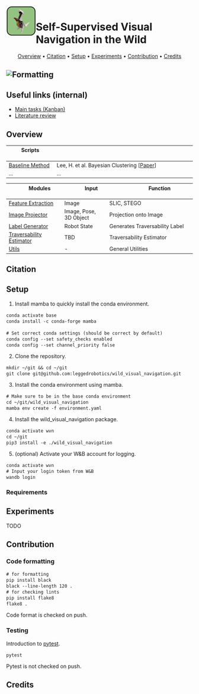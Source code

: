 <img align="left" width="80" height="80" src="https://github.com/leggedrobotics/wild_visual_navigation/blob/main/assets/images/dino.png" alt="Dino"> 

# Self-Supervised Visual Navigation in the Wild

<p align="center">
  <a href="#overview">Overview</a> •
  <a href="#citation">Citation</a> •
  <a href="#setup">Setup</a> •
  <a href="#experiments">Experiments</a> •
  <a href="#contribution">Contribution</a> •
  <a href="#credits">Credits</a>
</p>
 
![Formatting](https://github.com/leggedrobotics/wild_visual_navigation/actions/workflows/formatting.yml/badge.svg)
---

## Useful links (internal)

- [Main tasks (Kanban)](https://github.com/leggedrobotics/wild_visual_navigation/projects/1)
- [Literature review](https://docs.google.com/spreadsheets/d/1rJPC4jVz_Hw7U6YQauh1B3Xpart7-9tC884P5ONtkaU/edit?usp=sharing)

## Overview

| &nbsp; &nbsp; &nbsp; &nbsp; Scripts &nbsp; &nbsp; &nbsp; &nbsp; &nbsp; | &nbsp; &nbsp; &nbsp; &nbsp; &nbsp; &nbsp; &nbsp;  &nbsp; &nbsp; &nbsp; &nbsp; &nbsp; &nbsp; &nbsp;  &nbsp; &nbsp; &nbsp; &nbsp; &nbsp; &nbsp; &nbsp;  &nbsp; &nbsp; &nbsp; &nbsp; &nbsp; &nbsp; &nbsp;  &nbsp; &nbsp; &nbsp; &nbsp; &nbsp; &nbsp; &nbsp;  &nbsp; &nbsp; &nbsp; &nbsp; &nbsp; &nbsp; &nbsp;  &nbsp; &nbsp; &nbsp; &nbsp; &nbsp; &nbsp; &nbsp; |
| - | - |
| [Baseline Method](./scripts/baselines/bayesian_clustering.py ) | Lee, H. et al. Bayesian Clustering [[Paper](http://nmail.kaist.ac.kr/paper/auro2016.pdf)] |
|... | ... |

| &nbsp; &nbsp; &nbsp; &nbsp; &nbsp; &nbsp; &nbsp; Modules &nbsp; &nbsp; &nbsp; &nbsp; &nbsp; &nbsp; &nbsp; &nbsp; | &nbsp; &nbsp; &nbsp; &nbsp; &nbsp; &nbsp; &nbsp; Input  &nbsp; &nbsp; &nbsp; &nbsp; &nbsp; &nbsp; &nbsp;  &nbsp; | &nbsp; &nbsp; &nbsp; &nbsp; &nbsp; &nbsp;  &nbsp; &nbsp; &nbsp; &nbsp; &nbsp; &nbsp; &nbsp;  &nbsp; Function &nbsp; &nbsp; &nbsp; &nbsp; &nbsp; &nbsp;  &nbsp; &nbsp; &nbsp; &nbsp; &nbsp; &nbsp; &nbsp;  &nbsp; &nbsp; &nbsp; &nbsp; &nbsp; &nbsp; &nbsp; |
| - | - |- |
| [Feature Extraction](./wild_visual_navigation/feature_extractor) | Image | SLIC, STEGO |
| [Image Projector](./wild_visual_navigation/image_projector) | Image, Pose, 3D Object | Projection onto Image |
| [Label Generator](./wild_visual_navigation/label_generator) | Robot State | Generates Traversability Label |
| [Traversability Estimator](./wild_visual_navigation/traversability_estimator) | TBD |  Traversability Estimator |
| [Utils](./wild_visual_navigation/utils) | - | General Utilities |

## Citation

## Setup

1. Install mamba to quickly install the conda environment.
```shell
conda activate base
conda install -c conda-forge mamba

# Set correct conda settings (should be correct by default)
conda config --set safety_checks enabled
conda config --set channel_priority false
```

2. Clone the repository.
```shell
mkdir ~/git && cd ~/git 
git clone git@github.com:leggedrobotics/wild_visual_navigation.git
```

3. Install the conda environment using mamba.
```shell
# Make sure to be in the base conda environment
cd ~/git/wild_visual_navigation
mamba env create -f environment.yaml 
```

4. Install the wild_visual_navigation package.
```shell
conda activate wvn
cd ~/git
pip3 install -e ./wild_visual_navigation
```

5. (optional) Activate your W&B account for logging.
```shell
conda activate wvn
# Input your login token from W&B
wandb login 
``` 
### Requirements

## Experiments
TODO

## Contribution

### Code formatting
```shell
# for formatting
pip install black
black --line-length 120 .
# for checking lints
pip install flake8
flake8 .
```
Code format is checked on push.

### Testing
Introduction to [pytest](https://github.com/pluralsight/intro-to-pytest).

```shell
pytest
```
Pytest is not checked on push.

## Credits
